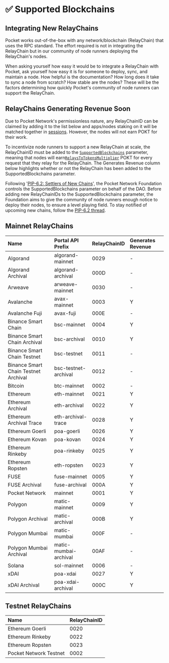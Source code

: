# ✅ Supported Blockchains

## Integrating New RelayChains

Pocket works out-of-the-box with any network/blockchain \(RelayChain\) that uses the RPC standard. The effort required is not in integrating the RelayChain but in our community of node runners deploying the RelayChain's nodes.

When asking yourself how easy it would be to integrate a RelayChain with Pocket, ask yourself how easy it is for someone to deploy, sync, and maintain a node. How helpful is the documentation? How long does it take to sync a node from scratch? How stable are the nodes? These will be the factors determining how quickly Pocket's community of node runners can support the RelayChain.

## RelayChains Generating Revenue Soon

Due to Pocket Network's permissionless nature, any RelayChainID can be claimed by adding it to the list below and apps/nodes staking on it will be matched together in [sessions](../../main-concepts/protocol/servicing.md#sessions). However, the nodes will not earn POKT for their work.

To incentivize node runners to support a new RelayChain at scale, the RelayChainID must be added to the [`SupportedBlockchains`](protocol-parameters.md#supportedblockchains) parameter, meaning that nodes will earn[`RelaysToTokensMultiplier`](protocol-parameters.md#relaystotokensmultiplier) POKT for every request that they relay for the RelayChain. The Generates Revenue column below highlights whether or not the RelayChain has been added to the SupportedBlockchains parameter.

Following '[PIP-6.2: Settlers of New Chains](https://forum.pokt.network/t/pip-6-2-settlers-of-new-chains/1027)', the Pocket Network Foundation controls the SupportedBlockchains parameter on behalf of the DAO. Before adding new RelayChainIDs to the SupportedBlockchains parameter, the Foundation aims to give the community of node runners enough notice to deploy their nodes, to ensure a level playing field. To stay notified of upcoming new chains, follow the [PIP-6.2 thread](https://forum.pokt.network/t/pip-6-2-settlers-of-new-chains/1027).

## Mainnet RelayChains

| Name | Portal API Prefix | RelayChainID | Generates Revenue |
| :--- | :--- | :--- | :--- |
| Algorand | algorand-mainnet | 0029 | - |
| Algorand Archival | algorand-archival | 000D | - |
| Arweave | arweave-mainnet | 0030 | - |
| Avalanche | avax-mainnet | 0003 | Y |
| Avalanche Fuji  | avax-fuji  | 000E | - |
| Binance Smart Chain | bsc-mainnet | 0004 | Y |
| Binance Smart Chain Archival | bsc-archival | 0010 | Y |
| Binance Smart Chain Testnet | bsc-testnet | 0011 | - |
| Binance Smart Chain Testnet Archival | bsc-testnet-archival | 0012 | - |
| Bitcoin | btc-mainnet | 0002 | - |
| Ethereum | eth-mainnet | 0021 | Y |
| Ethereum Archival | eth-archival | 0022 | Y |
| Ethereum Archival Trace | eth-archival-trace | 0028 | Y |
| Ethereum Goerli | poa-goerli | 0026 | Y |
| Ethereum Kovan | poa-kovan | 0024 | Y |
| Ethereum Rinkeby | poa-rinkeby | 0025 | Y |
| Ethereum Ropsten | eth-ropsten | 0023 | Y |
| FUSE | fuse-mainnet | 0005 | Y |
| FUSE Archival | fuse-archival | 000A | Y |
| Pocket Network | mainnet | 0001 | Y |
| Polygon | matic-mainnet | 0009 | Y |
| Polygon Archival | matic-archival | 000B | Y |
| Polygon Mumbai | matic-mumbai | 000F | - |
| Polygon Mumbai Archival | matic-mumbai-archival | 00AF | - |
| Solana | sol-mainnet | 0006 | - |
| xDAI | poa-xdai | 0027 | Y |
| xDAI Archival | poa-xdai-archival | 000C | Y |

## Testnet RelayChains

| Name | RelayChainID |
| :--- | :--- |
| Ethereum Goerli | 0020 |
| Ethereum Rinkeby | 0022 |
| Ethereum Ropsten | 0023 |
| Pocket Network Testnet | 0002 |

